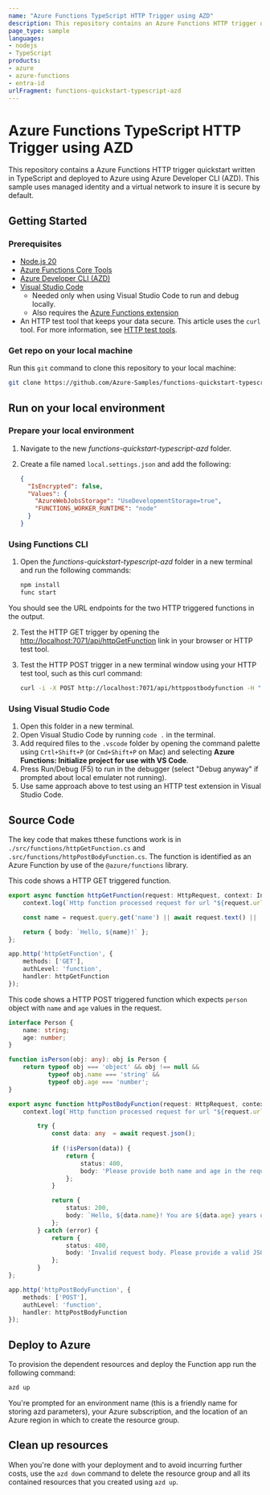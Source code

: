 ```yaml
---
name: "Azure Functions TypeScript HTTP Trigger using AZD"
description: This repository contains an Azure Functions HTTP trigger quickstart written in TypeScript and deployed to Azure Functions Flex Consumption using the Azure Developer CLI (AZD). This sample uses managed identity and a virtual network to insure it is secure by default.
page_type: sample
languages:
- nodejs
- TypeScript
products:
- azure
- azure-functions
- entra-id
urlFragment: functions-quickstart-typescript-azd
---
```


# Azure Functions TypeScript HTTP Trigger using AZD

This repository contains a Azure Functions HTTP trigger quickstart written in TypeScript and deployed to Azure using Azure Developer CLI (AZD). This sample uses managed identity and a virtual network to insure it is secure by default. 

## Getting Started

### Prerequisites

+ [Node.js 20](https://www.nodejs.org/)
+ [Azure Functions Core Tools](https://learn.microsoft.com/azure/azure-functions/functions-run-local#install-the-azure-functions-core-tools)
+ [Azure Developer CLI (AZD)](https://learn.microsoft.com/azure/developer/azure-developer-cli/install-azd)
+ [Visual Studio Code](https://code.visualstudio.com/)
  + Needed only when using Visual Studio Code to run and debug locally.
  + Also requires the [Azure Functions extension](https://marketplace.visualstudio.com/items?itemName=ms-azuretools.vscode-azurefunctions)
+ An HTTP test tool that keeps your data secure. This article uses the `curl` tool. For more information, see [HTTP test tools](https://learn.microsoft.com/azure/azure-functions/functions-develop-local#http-test-tools).

### Get repo on your local machine

Run this `git` command to clone this repository to your local machine:

```bash
git clone https://github.com/Azure-Samples/functions-quickstart-typescript-azd.git
```

## Run on your local environment

### Prepare your local environment

1) Navigate to the new _functions-quickstart-typescript-azd_ folder.
1) Create a file named `local.settings.json` and add the following:

    ```json
    {
      "IsEncrypted": false,
      "Values": {
        "AzureWebJobsStorage": "UseDevelopmentStorage=true",
        "FUNCTIONS_WORKER_RUNTIME": "node"
      }
    }
    ```

### Using Functions CLI

1) Open the _functions-quickstart-typescript-azd_ folder in a new terminal and run the following commands:

    ```bash
    npm install
    func start
    ```

  You should see the URL endpoints for the two HTTP triggered functions in the output.

2) Test the HTTP GET trigger by opening the <http://localhost:7071/api/httpGetFunction> link in your browser or HTTP test tool.

3) Test the HTTP POST trigger in a new terminal window using your HTTP test tool, such as this curl command:

    ```bash
    curl -i -X POST http://localhost:7071/api/httppostbodyfunction -H "Content-Type: text/json" --data-binary "@src/functions/testdata.json"
    ```

### Using Visual Studio Code

1) Open this folder in a new terminal.
2) Open Visual Studio Code by running `code .` in the terminal.
4) Add required files to the `.vscode` folder by opening the command palette using `Crtl+Shift+P` (or `Cmd+Shift+P` on Mac) and selecting **Azure Functions: Initialize project for use with VS Code**.
5) Press Run/Debug (F5) to run in the debugger (select "Debug anyway" if prompted about local emulater not running).
6) Use same approach above to test using an HTTP test extension in Visual Studio Code.

## Source Code

The key code that makes tthese functions work is in `./src/functions/httpGetFunction.cs` and `.src/functions/httpPostBodyFunction.cs`.  The function is identified as an Azure Function by use of the `@azure/functions` library. 

This code shows a HTTP GET triggered function.  

```typescript
export async function httpGetFunction(request: HttpRequest, context: InvocationContext): Promise<HttpResponseInit> {
    context.log(`Http function processed request for url "${request.url}"`);

    const name = request.query.get('name') || await request.text() || 'world';

    return { body: `Hello, ${name}!` };
};

app.http('httpGetFunction', {
    methods: ['GET'],
    authLevel: 'function',
    handler: httpGetFunction
});
```

This code shows a HTTP POST triggered function which expects `person` object with `name` and `age` values in the request.

```typescript
interface Person {
    name: string;
    age: number;
}

function isPerson(obj: any): obj is Person {
    return typeof obj === 'object' && obj !== null && 
           typeof obj.name === 'string' && 
           typeof obj.age === 'number';
}

export async function httpPostBodyFunction(request: HttpRequest, context: InvocationContext): Promise<HttpResponseInit> {
    context.log(`Http function processed request for url "${request.url}"`);

        try {
            const data: any  = await request.json();
    
            if (!isPerson(data)) {
                return {
                    status: 400,
                    body: 'Please provide both name and age in the request body.'
                };
            }

            return {
                status: 200,
                body: `Hello, ${data.name}! You are ${data.age} years old.`
            };
        } catch (error) {
            return {
                status: 400,
                body: 'Invalid request body. Please provide a valid JSON object with name and age.'
            };
        }
};

app.http('httpPostBodyFunction', {
    methods: ['POST'],
    authLevel: 'function',
    handler: httpPostBodyFunction
});
```

## Deploy to Azure

To provision the dependent resources and deploy the Function app run the following command:

```bash
azd up
```

You're prompted for an environment name (this is a friendly name for storing azd parameters), your Azure subscription, and the location of an Azure region in which to create the resource group.

## Clean up resources

When you're done with your deployment and to avoid incurring further costs, use the `azd down` command to delete the resource group and all its contained resources that you created using `azd up`.
